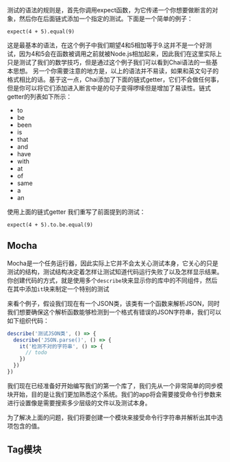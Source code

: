 测试的语法的规则是，首先你调用expect函数，为它传递一个你想要做断言的对象，然后你在后面链式添加一个指定的测试。下面是一个简单的例子：

    expect(4 + 5).equal(9)

这是最基本的语法，在这个例子中我们期望4和5相加等于9.这并不是一个好测试，因为4和5会在函数被调用之前就被Node.js相加起来，因此我们在这里实际上只是测试了我们的数学技巧，但是通过这个例子我们可以看到Chai语法的一些基本思想。
另一个你需要注意的地方是，以上的语法并不易读，如果和英文句子的格式相比的话。基于这一点，Chai添加了下面的链式getter，它们不会做任何事，但是你可以将它们添加进入断言中是的句子变得啰嗦但是增加了易读性。链式getter的列表如下所示：

* to
* be
* been
* is
* that 
* and
* have 
* with
* at 
* of 
* same
* a 
* an

使用上面的链式getter 我们重写了前面提到的测试：

    expect(4 + 5).to.be.equal(9)

## Mocha

Mocha是一个任务运行器，因此实际上它并不会太关心测试本身，它关心的只是测试的结构，测试结构决定着怎样让测试知道代码运行失败了以及怎样显示结果。你创建代码的方式，就是使用多个`describe`块来显示你的库中的不同组件，然后在其中添加`it`块来制定一个特别的测试

来看个例子，假设我们现在有一个JSON类，该类有一个函数来解析JSON，同时我们想要确保这个解析函数能够检测到一个格式有错误的JSON字符串，我们可以如下组织代码：

```js
describe('测试JSON类', () => {
  describe('JSON.parse()', () => {
    it('检测不对的字符串', () => {
      // todo
    })
  })
})
```

我们现在已经准备好开始编写我们的第一个库了，我们先从一个非常简单的同步模块开始，目的是让我们更加熟悉这个系统。我们的app将会需要接受命令行参数来进行设置像是需要搜索多少层级的文件以及测试本身。

为了解决上面的问题，我们将要创建一个模块来接受命令行字符串并解析出其中选项包含的值。

## Tag模块

